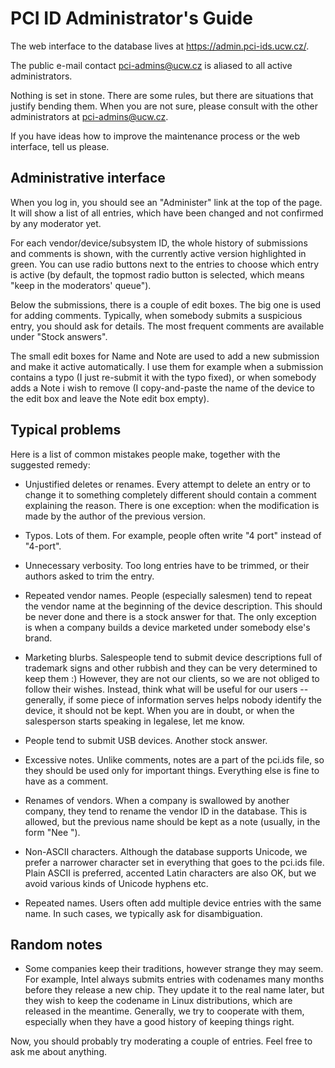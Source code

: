 # PCI ID Administrator's Guide

The web interface to the database lives at https://admin.pci-ids.ucw.cz/.

The public e-mail contact pci-admins@ucw.cz is aliased to all active
administrators.

Nothing is set in stone. There are some rules, but there are situations
that justify bending them. When you are not sure, please consult with the
other administrators at pci-admins@ucw.cz.

If you have ideas how to improve the maintenance process or the web interface,
tell us please.

## Administrative interface

When you log in, you should see an "Administer" link at the top of the page.
It will show a list of all entries, which have been changed and not
confirmed by any moderator yet.

For each vendor/device/subsystem ID, the whole history of submissions and
comments is shown, with the currently active version highlighted in green.
You can use radio buttons next to the entries to choose which entry is active
(by default, the topmost radio button is selected, which means "keep in the
moderators' queue").

Below the submissions, there is a couple of edit boxes. The big one is used
for adding comments. Typically, when somebody submits a suspicious entry,
you should ask for details. The most frequent comments are available under
"Stock answers".

The small edit boxes for Name and Note are used to add a new submission
and make it active automatically. I use them for example when a submission
contains a typo (I just re-submit it with the typo fixed), or when somebody
adds a Note i wish to remove (I copy-and-paste the name of the device to the
edit box and leave the Note edit box empty).

## Typical problems

Here is a list of common mistakes people make, together with the suggested
remedy:

 -  Unjustified deletes or renames. Every attempt to delete an entry
    or to change it to something completely different should contain
    a comment explaining the reason. There is one exception: when the
    modification is made by the author of the previous version.

 -  Typos. Lots of them. For example, people often write "4 port" instead
    of "4-port".

 -  Unnecessary verbosity. Too long entries have to be trimmed, or their
    authors asked to trim the entry.

 -  Repeated vendor names. People (especially salesmen) tend to repeat
    the vendor name at the beginning of the device description. This should
    be never done and there is a stock answer for that. The only exception is
    when a company builds a device marketed under somebody else's brand.

 -  Marketing blurbs. Salespeople tend to submit device descriptions full
    of trademark signs and other rubbish and they can be very determined
    to keep them :) However, they are not our clients, so we are not obliged
    to follow their wishes. Instead, think what will be useful for our users
    -- generally, if some piece of information serves helps nobody identify
    the device, it should not be kept. When you are in doubt, or when the
    salesperson starts speaking in legalese, let me know.

 -  People tend to submit USB devices. Another stock answer.

 -  Excessive notes. Unlike comments, notes are a part of the pci.ids file,
    so they should be used only for important things. Everything else is fine
    to have as a comment.

 -  Renames of vendors. When a company is swallowed by another company,
    they tend to rename the vendor ID in the database. This is allowed, but
    the previous name should be kept as a note (usually, in the form "Nee
    <original name>").

 -  Non-ASCII characters. Although the database supports Unicode, we prefer
    a narrower character set in everything that goes to the pci.ids file.
    Plain ASCII is preferred, accented Latin characters are also OK, but
    we avoid various kinds of Unicode hyphens etc.

 -  Repeated names. Users often add multiple device entries with the same name.
    In such cases, we typically ask for disambiguation.

## Random notes

 -  Some companies keep their traditions, however strange they may seem.
    For example, Intel always submits entries with codenames many months
    before they release a new chip. They update it to the real name later,
    but they wish to keep the codename in Linux distributions, which are
    released in the meantime. Generally, we try to cooperate with them,
    especially when they have a good history of keeping things right.

Now, you should probably try moderating a couple of entries. Feel free to
ask me about anything.
